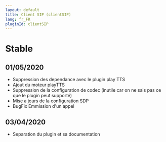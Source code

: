 ```yaml
---
layout: default
title: Client SIP (clientSIP)
lang: fr_FR
pluginId: clientSIP
---
```


# Stable
## 01/05/2020
* Suppression des dependance avec le plugin play TTS
* Ajout du moteur playTTS
* Suppression de la configuration de codec (inutile car on ne sais pas ce que le plugin peut supporté)
* Mise a jours de la configuration SDP
* BugFix Emmission d'un appel
## 03/04/2020
* Separation du plugin et sa documentation
